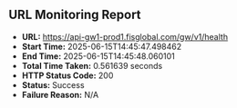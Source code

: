 ## URL Monitoring Report

- **URL:** https://api-gw1-prod1.fisglobal.com/gw/v1/health
- **Start Time:** 2025-06-15T14:45:47.498462
- **End Time:** 2025-06-15T14:45:48.060101
- **Total Time Taken:** 0.561639 seconds
- **HTTP Status Code:** 200
- **Status:** Success
- **Failure Reason:** N/A
